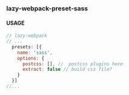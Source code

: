 
### lazy-webpack-preset-sass

#### USAGE
``` javascript
// lazy-webpack
// ...
  presets: [{
    name: 'sass',
    options: {
      postcss: [], //  postcss plugins here
      extract: false // build css file?
    }
  }]
//...
```
